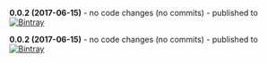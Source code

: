 **0.0.2 (2017-06-15)** - no code changes (no commits) - published to [![Bintray](https://img.shields.io/badge/Bintray-0.0.2-green.svg)](https://bintray.com/slq/tokfm-parser/basic/0.0.2)

**0.0.2 (2017-06-15)** - no code changes (no commits) - published to [![Bintray](https://img.shields.io/badge/Bintray-0.0.2-green.svg)](https://bintray.com/shipkit/examples/basic/0.0.2)

